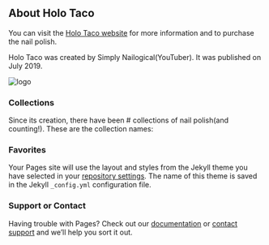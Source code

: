 ## About Holo Taco

You can visit the [Holo Taco website](https://www.holotaco.com/) for more information and to purchase the nail polish.

Holo Taco was created by Simply Nailogical(YouTuber). It was published on July 2019.

![logo](https://cdn.shopify.com/s/files/1/0050/3001/9162/t/2/assets/zendesk-avatar_200x.jpg?v=8375691822647145024 "Holo Taco Logo")
### Collections

Since its creation, there have been # collections of nail polish(and counting!). These are the collection names: 




### Favorites

Your Pages site will use the layout and styles from the Jekyll theme you have selected in your [repository settings](https://github.com/mythrik03/Website/settings/pages). The name of this theme is saved in the Jekyll `_config.yml` configuration file.

### Support or Contact

Having trouble with Pages? Check out our [documentation](https://docs.github.com/categories/github-pages-basics/) or [contact support](https://support.github.com/contact) and we’ll help you sort it out.
